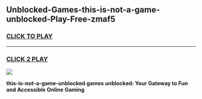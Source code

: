 
## Unblocked-Games-this-is-not-a-game-unblocked-Play-Free-zmaf5
<h3>
<a href="https://premium76.site?title=this-is-not-a-game-unblocked&ref=18A1">CLICK TO PLAY</a></h3>
<hr>

<h3>
<a href="https://premium76.site?title=this-is-not-a-game-unblocked&ref=18A1">CLICK 2 PLAY</a>
  
</h3>

<a href="https://premium76.site?title=this-is-not-a-game-unblocked&ref=18A1"><img src="https://clearcache.store/games.png"></a>


**this-is-not-a-game-unblocked games unblocked: Your Gateway to Fun and Accessible Online Gaming**
